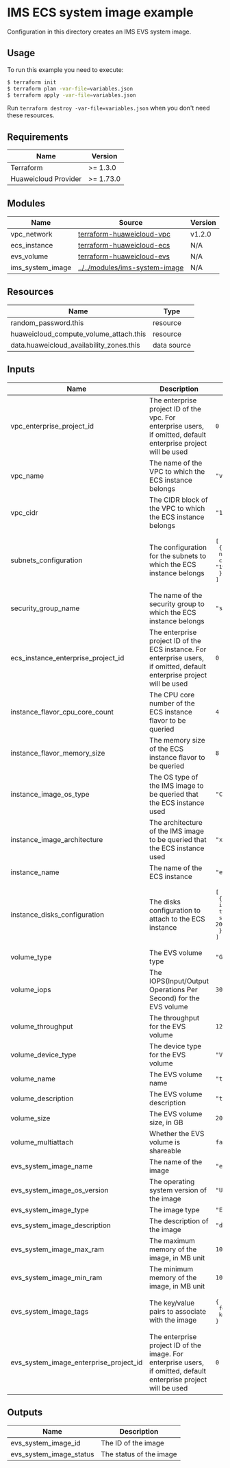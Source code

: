 # IMS ECS system image example

Configuration in this directory creates an IMS EVS system image.

## Usage

To run this example you need to execute:

```bash
$ terraform init
$ terraform plan -var-file=variables.json
$ terraform apply -var-file=variables.json
```

Run `terraform destroy -var-file=variables.json` when you don't need these resources.

## Requirements

| Name                 | Version   |
|----------------------|-----------|
| Terraform            | >= 1.3.0  |
| Huaweicloud Provider | >= 1.73.0 |

## Modules

<!-- markdownlint-disable MD013 -->
| Name             | Source                                                                                                  | Version |
|------------------|---------------------------------------------------------------------------------------------------------|---------|
| vpc_network      | [terraform-huaweicloud-vpc](https://github.com/terraform-huaweicloud-modules/terraform-huaweicloud-vpc) | v1.2.0  |
| ecs_instance     | [terraform-huaweicloud-ecs](https://github.com/terraform-huaweicloud-modules/terraform-huaweicloud-ecs) | N/A     |
| evs_volume       | [terraform-huaweicloud-evs](https://github.com/terraform-huaweicloud-modules/terraform-huaweicloud-evs) | N/A     |
| ims_system_image | [../../modules/ims-system-image](../../modules/ims-system-image)                                        | N/A     |
<!-- markdownlint-enable MD013 -->

## Resources

| Name                                     | Type        |
|------------------------------------------|-------------|
| random_password.this                     | resource    |
| huaweicloud_compute_volume_attach.this   | resource    |
| data.huaweicloud_availability_zones.this | data source |

## Inputs

<!-- markdownlint-disable MD013 -->
| Name                                   | Description                                                                                                              | Value                                                                                                  |
|----------------------------------------|--------------------------------------------------------------------------------------------------------------------------|--------------------------------------------------------------------------------------------------------|
| vpc_enterprise_project_id              | The enterprise project ID of the vpc. For enterprise users, if omitted, default enterprise project will be used          | `0`                                                                                                    |
| vpc_name                               | The name of the VPC to which the ECS instance belongs                                                                    | `"vpc-test-module"`                                                                                    |
| vpc_cidr                               | The CIDR block of the VPC to which the ECS instance belongs                                                              | `"192.168.0.0/16"`                                                                                     |
| subnets_configuration                  | The configuration for the subnets to which the ECS instance belongs                                                      | <pre>[<br>  {<br>    name = "vpc-subnet-test-module",<br>    cidr = "192.168.0.0/24"<br>  }<br>]</pre> |
| security_group_name                    | The name of the security group to which the ECS instance belongs                                                         | `"security_group-test-module"`                                                                         |
| ecs_instance_enterprise_project_id     | The enterprise project ID of the ECS instance. For enterprise users, if omitted, default enterprise project will be used | `0`                                                                                                    |
| instance_flavor_cpu_core_count         | The CPU core number of the ECS instance flavor to be queried                                                             | `4`                                                                                                    |
| instance_flavor_memory_size            | The memory size of the ECS instance flavor to be queried                                                                 | `8`                                                                                                    |
| instance_image_os_type                 | The OS type of the IMS image to be queried that the ECS instance used                                                    | `"CentOS"`                                                                                             |
| instance_image_architecture            | The architecture of the IMS image to be queried that the ECS instance used                                               | `"x86"`                                                                                                |
| instance_name                          | The name of the ECS instance                                                                                             | `"ecs-test-module"`                                                                                    |
| instance_disks_configuration           | The disks configuration to attach to the ECS instance                                                                    | <pre>[<br>  {<br>    is_system_disk = true,<br>    type = "SSD",<br>    size = 200<br>  }<br>]</pre>   |
| volume_type                            | The EVS volume type                                                                                                      | `"GPSSD2"`                                                                                             |
| volume_iops                            | The IOPS(Input/Output Operations Per Second) for the EVS volume                                                          | `3000`                                                                                                 |
| volume_throughput                      | The throughput for the EVS volume                                                                                        | `125`                                                                                                  |
| volume_device_type                     | The device type for the EVS volume                                                                                       | `"VBD"`                                                                                                |
| volume_name                            | The EVS volume name                                                                                                      | `"test-volume-name"`                                                                                   |
| volume_description                     | The EVS volume description                                                                                               | `"test description"`                                                                                   |
| volume_size                            | The EVS volume size, in GB                                                                                               | `20`                                                                                                   |
| volume_multiattach                     | Whether the EVS volume is shareable                                                                                      | `false`                                                                                                |
| evs_system_image_name                  | The name of the image                                                                                                    | `"evs-image-test-module"`                                                                              |
| evs_system_image_os_version            | The operating system version of the image                                                                                | `"Ubuntu 19.04 server 64bit"`                                                                          |
| evs_system_image_type                  | The image type                                                                                                           | `"ECS"`                                                                                                |
| evs_system_image_description           | The description of the image                                                                                             | `"description test"`                                                                                   |
| evs_system_image_max_ram               | The maximum memory of the image, in MB unit                                                                              | `1024`                                                                                                 |
| evs_system_image_min_ram               | The minimum memory of the image, in MB unit                                                                              | `1024`                                                                                                 |
| evs_system_image_tags                  | The key/value pairs to associate with the image                                                                          | <pre>{<br>  foo = "bar"<br>  key = "value"<br>}</pre>                                                  |
| evs_system_image_enterprise_project_id | The enterprise project ID of the image. For enterprise users, if omitted, default enterprise project will be used        | `0`                                                                                                    |
<!-- markdownlint-enable MD013 -->

## Outputs

| Name                    | Description             |
|-------------------------|-------------------------|
| evs_system_image_id     | The ID of the image     |
| evs_system_image_status | The status of the image |

